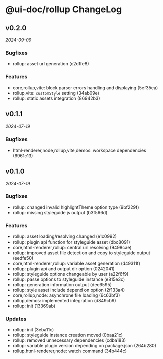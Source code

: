 # @ui-doc/rollup ChangeLog

## v0.2.0

_2024-09-09_

### Bugfixes

- rollup: asset url generation (c2dffe8)

### Features

- core,rollup,vite: block parser errors handling and displaying (5ef35ea)
- rollup,vite: `customStyle` setting (34ab09e)
- rollup: static assets integration (86942b3)

## v0.1.1

_2024-07-19_

### Bugfixes

- html-renderer,node,rollup,vite,demos: workspace dependencies (6961c13)

## v0.1.0

_2024-07-19_

### Bugfixes

- rollup: changed invalid highlightTheme option type (9bf229f)
- rollup: missing styleguide js output (b3f566d)

### Features

- rollup: asset loading/resolving changed (e1c0992)
- rollup: plugin api function for styleguide asset (dbc8091)
- core,html-renderer,rollup: central url resolving (9498cae)
- rollup: improved asset file detection and copy to styleguide output (eedfe50)
- core,html-renderer,rollup: variable asset generation (d49311f)
- rollup: plugin api and output dir option (0242041)
- rollup: styleguide options changeable by user (a22f6f9)
- rollup: passe options to styleguide instance (e815e3c)
- rollup: generation information output (dec6595)
- rollup: style asset include depend on option (2f133a4)
- core,rollup,node: asynchrone file loading (6c63bf3)
- rollup,demos: implemented integration (d849cb9)
- rollup: init (13369ab)

### Updates

- rollup: init (3eba11c)
- rollup: styleguide instance creation moved (0baa21c)
- rollup: removed unnecessary dependencies (cdba183)
- rollup: variable plugin version depending on package.json (264b280)
- rollup,html-renderer,node: watch command (34b444c)
